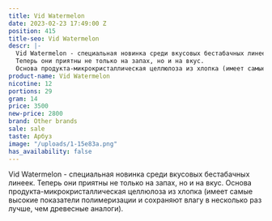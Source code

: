 ```yaml
---
title: Vid Watermelon
date: 2023-02-23 17:49:00 Z
position: 415
title-seo: Vid Watermelon
descr: |-
  Vid Watermelon - cпециальная новинка среди вкусовых бестабачных линеек.
  Теперь они приятны не только на запах, но и на вкус.
  Основа продукта-микрокристаллическая целлюлоза из хлопка (имеет самые высокие показатели полимеризации и сохраняют влагу в несколько раз лучше, чем древесные аналоги).
product-name: Vid Watermelon
nicotine: 12
portions: 29
gram: 14
price: 3500
new-price: 2800
brand: Other brands
sale: sale
taste: Арбуз
image: "/uploads/1-15e83a.png"
has_availability: false
---
```


Vid Watermelon - cпециальная новинка среди вкусовых бестабачных линеек.
Теперь они приятны не только на запах, но и на вкус.
Основа продукта-микрокристаллическая целлюлоза из хлопка (имеет самые высокие показатели полимеризации и сохраняют влагу в несколько раз лучше, чем древесные аналоги).